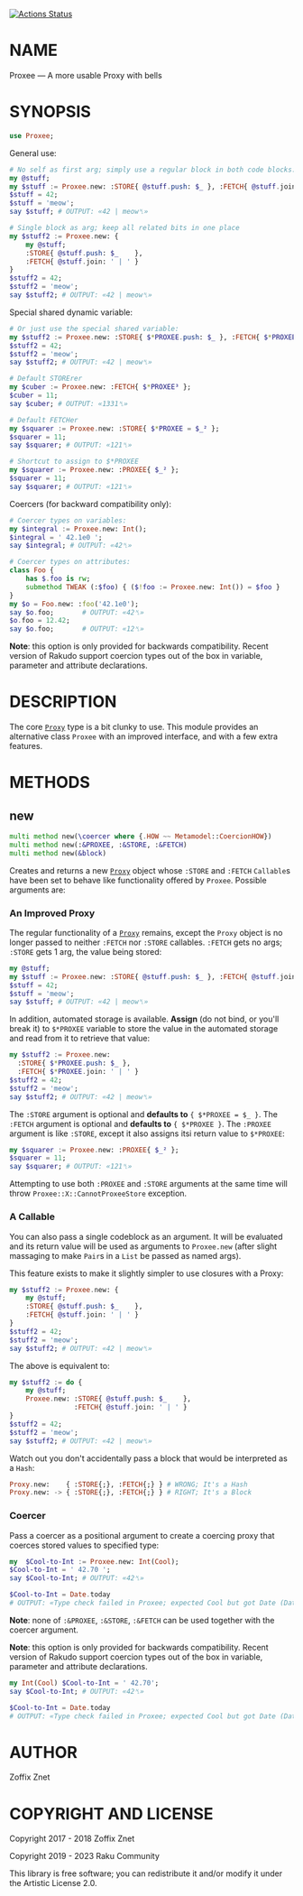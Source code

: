 [![Actions Status](https://github.com/raku-community-modules/Proxee/actions/workflows/test.yml/badge.svg)](https://github.com/raku-community-modules/Proxee/actions)

NAME
====

Proxee — A more usable Proxy with bells

SYNOPSIS
========

```raku
use Proxee;
```

General use:

```raku
# No self as first arg; simply use a regular block in both code blocks:
my @stuff;
my $stuff := Proxee.new: :STORE{ @stuff.push: $_ }, :FETCH{ @stuff.join: ' | ' }
$stuff = 42;
$stuff = 'meow';
say $stuff; # OUTPUT: «42 | meow␤»

# Single block as arg; keep all related bits in one place
my $stuff2 := Proxee.new: {
    my @stuff;
    :STORE{ @stuff.push: $_    },
    :FETCH{ @stuff.join: ' | ' }
}
$stuff2 = 42;
$stuff2 = 'meow';
say $stuff2; # OUTPUT: «42 | meow␤»
```

Special shared dynamic variable:

```raku
# Or just use the special shared variable:
my $stuff2 := Proxee.new: :STORE{ $*PROXEE.push: $_ }, :FETCH{ $*PROXEE.join: ' | ' }
$stuff2 = 42;
$stuff2 = 'meow';
say $stuff2; # OUTPUT: «42 | meow␤»

# Default STORErer
my $cuber := Proxee.new: :FETCH{ $*PROXEE³ };
$cuber = 11;
say $cuber; # OUTPUT: «1331␤»

# Default FETCHer
my $squarer := Proxee.new: :STORE{ $*PROXEE = $_² };
$squarer = 11;
say $squarer; # OUTPUT: «121␤»

# Shortcut to assign to $*PROXEE
my $squarer := Proxee.new: :PROXEE{ $_² };
$squarer = 11;
say $squarer; # OUTPUT: «121␤»
```

Coercers (for backward compatibility only):

```raku
# Coercer types on variables:
my $integral := Proxee.new: Int();
$integral = ' 42.1e0 ';
say $integral; # OUTPUT: «42␤»

# Coercer types on attributes:
class Foo {
    has $.foo is rw;
    submethod TWEAK (:$foo) { ($!foo := Proxee.new: Int()) = $foo }
}
my $o = Foo.new: :foo('42.1e0');
say $o.foo;       # OUTPUT: «42␤»
$o.foo = 12.42;
say $o.foo;       # OUTPUT: «12␤»
```

**Note**: this option is only provided for backwards compatibility. Recent version of Rakudo support coercion types out of the box in variable, parameter and attribute declarations.

DESCRIPTION
===========

The core [`Proxy`](https://docs.raku.org/type/Proxy) type is a bit clunky to use. This module provides an alternative class `Proxee` with an improved interface, and with a few extra features.

METHODS
=======

new
---

```raku
multi method new(\coercer where {.HOW ~~ Metamodel::CoercionHOW})
multi method new(:&PROXEE, :&STORE, :&FETCH)
multi method new(&block)
```

Creates and returns a new [`Proxy`](https://docs.perl6.org/type/Proxy) object whose `:STORE` and `:FETCH` `Callable`s have been set to behave like functionality offered by `Proxee`. Possible arguments are:

### An Improved Proxy

The regular functionality of a [`Proxy`](https://docs.perl6.org/type/Proxy) remains, except the `Proxy` object is no longer passed to neither `:FETCH` nor `:STORE` callables. `:FETCH` gets no args; `:STORE` gets 1 arg, the value being stored:

```raku
my @stuff;
my $stuff := Proxee.new: :STORE{ @stuff.push: $_ }, :FETCH{ @stuff.join: ' | ' }
$stuff = 42;
$stuff = 'meow';
say $stuff; # OUTPUT: «42 | meow␤»
```

In addition, automated storage is available. **Assign** (do not bind, or you'll break it) to `$*PROXEE` variable to store the value in the automated storage and read from it to retrieve that value:

```raku
my $stuff2 := Proxee.new:
  :STORE{ $*PROXEE.push: $_ },
  :FETCH{ $*PROXEE.join: ' | ' }
$stuff2 = 42;
$stuff2 = 'meow';
say $stuff2; # OUTPUT: «42 | meow␤»
```

The `:STORE` argument is optional and **defaults to** `{ $*PROXEE = $_ }`. The `:FETCH` argument is optional and **defaults to** `{ $*PROXEE }`. The `:PROXEE` argument is like `:STORE`, except it also assigns itsi return value to `$*PROXEE`:

```raku
my $squarer := Proxee.new: :PROXEE{ $_² };
$squarer = 11;
say $squarer; # OUTPUT: «121␤»
```

Attempting to use both `:PROXEE` and `:STORE` arguments at the same time will throw `Proxee::X::CannotProxeeStore` exception.

### A Callable

You can also pass a single codeblock as an argument. It will be evaluated and its return value will be used as arguments to `Proxee.new` (after slight massaging to make `Pair`s in a `List` be passed as named args).

This feature exists to make it slightly simpler to use closures with a Proxy:

```raku
my $stuff2 := Proxee.new: {
    my @stuff;
    :STORE{ @stuff.push: $_    },
    :FETCH{ @stuff.join: ' | ' }
}
$stuff2 = 42;
$stuff2 = 'meow';
say $stuff2; # OUTPUT: «42 | meow␤»
```

The above is equivalent to:

```raku
my $stuff2 := do {
    my @stuff;
    Proxee.new: :STORE{ @stuff.push: $_    },
                :FETCH{ @stuff.join: ' | ' }
}
$stuff2 = 42;
$stuff2 = 'meow';
say $stuff2; # OUTPUT: «42 | meow␤»
```

Watch out you don't accidentally pass a block that would be interpreted as a `Hash`:

```raku
Proxy.new:    { :STORE{;}, :FETCH{;} } # WRONG; It's a Hash
Proxy.new: -> { :STORE{;}, :FETCH{;} } # RIGHT; It's a Block
```

### Coercer

Pass a coercer as a positional argument to create a coercing proxy that coerces stored values to specified type:

```raku
my  $Cool-to-Int := Proxee.new: Int(Cool);
$Cool-to-Int = ' 42.70 ';
say $Cool-to-Int; # OUTPUT: «42␤»

$Cool-to-Int = Date.today
# OUTPUT: «Type check failed in Proxee; expected Cool but got Date (Date)␤»
```

**Note**: none of `:&PROXEE`, `:&STORE`, `:&FETCH` can be used together with the coercer argument.

**Note**: this option is only provided for backwards compatibility. Recent version of Rakudo support coercion types out of the box in variable, parameter and attribute declarations.

```raku
my Int(Cool) $Cool-to-Int = ' 42.70';
say $Cool-to-Int; # OUTPUT: «42␤»

$Cool-to-Int = Date.today
# OUTPUT: «Type check failed in Proxee; expected Cool but got Date (Date)␤»
```

AUTHOR
======

Zoffix Znet

COPYRIGHT AND LICENSE
=====================

Copyright 2017 - 2018 Zoffix Znet

Copyright 2019 - 2023 Raku Community

This library is free software; you can redistribute it and/or modify it under the Artistic License 2.0.

